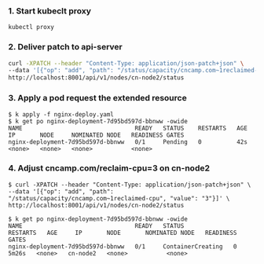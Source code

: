 ### 1. Start kubeclt proxy
```shell
kubectl proxy 
```
### 2. Deliver patch to api-server
```sh
curl -XPATCH --header "Content-Type: application/json-patch+json" \
--data '[{"op": "add", "path": "/status/capacity/cncamp.com~1reclaimed-cpu", "value": "2"}]' \
http://localhost:8001/api/v1/nodes/cn-node2/status
```

### 3. Apply a pod request the extended resource

```shell
$ k apply -f nginx-deploy.yaml 
$ k get po nginx-deployment-7d95bd597d-bbnww -owide
NAME                                READY   STATUS    RESTARTS   AGE   IP       NODE     NOMINATED NODE   READINESS GATES
nginx-deployment-7d95bd597d-bbnww   0/1     Pending   0          42s   <none>   <none>   <none>           <none>

```

### 4. Adjust cncamp.com/reclaim-cpu=3 on cn-node2

```shell
$ curl -XPATCH --header "Content-Type: application/json-patch+json" \
--data '[{"op": "add", "path": "/status/capacity/cncamp.com~1reclaimed-cpu", "value": "3"}]' \
http://localhost:8001/api/v1/nodes/cn-node2/status

$ k get po nginx-deployment-7d95bd597d-bbnww -owide
NAME                                READY   STATUS              RESTARTS   AGE     IP       NODE       NOMINATED NODE   READINESS GATES
nginx-deployment-7d95bd597d-bbnww   0/1     ContainerCreating   0          5m26s   <none>   cn-node2   <none>           <none>
```
